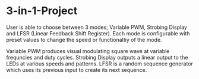 # 3-in-1-Project
User is able to choose between 3 modes; Variable PWM, Strobing Display and LFSR (Linear Feedback Shift Register). 
Each mode is configurable with preset values to change the speed or functionaltiy of the mode.

Variable PWM produces visual modulating square wave at variable frequncies and duty cycles.
Strobing Display outputs a linear output to the LEDs at various speeds and patterns.
LFSR is a random sequence generator which uses its previous input to create its next sequence.
